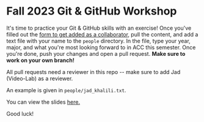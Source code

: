 # Fall 2023 Git & GitHub Workshop

It's time to practice your Git & GitHub skills with an exercise! Once you've filled out the [form to get added as a collaborator](https://tx.ag/f23gitgithub), pull the content, and add a text file with your name to the `people` directory. In the file, type your year, major, and what you're most looking forward to in ACC this semester. Once you're done, push your changes and open a pull request. **Make sure to work on your own branch!**

All pull requests need a reviewer in this repo -- make sure to add Jad (Video-Lab) as a reviewer.

An example is given in `people/jad_khalili.txt`.

You can view the slides [here.](https://tx.ag/fall23gitslides)

Good luck!